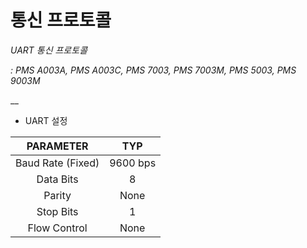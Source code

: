 # 통신 프로토콜

_UART 통신 프로토콜_

_: PMS A003A, PMS A003C, PMS 7003, PMS 7003M, PMS 5003, PMS 9003M_

__

* UART 설정

|     PARAMETER     |    TYP   |
| :---------------: | :------: |
| Baud Rate (Fixed) | 9600 bps |
|     Data Bits     |     8    |
|       Parity      |   None   |
|     Stop Bits     |     1    |
|    Flow Control   |   None   |
